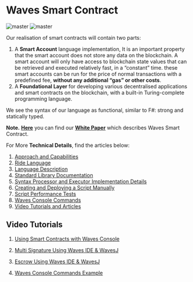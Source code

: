 # Waves Smart Contract

![master](https://img.shields.io/badge/TESTNET-available-4bc51d.svg) ![master](https://img.shields.io/badge/node->%3D0.12.0-4bc51d.svg)

Our realisation of smart contracts will contain two parts:

1. A **Smart Account** language implementation, It is an important property that the smart account does not store any data on the blockchain. A smart account will only have access to blockchain state values that can be retrieved and executed relatively fast, in a “constant” time. these smart accounts can be run for the price of normal transactions with a predefined fee, **without any additional “gas” or other costs**.
2. A **Foundational Layer** for developing various decentralised applications and smart contracts on the blockchain, with a built-in Turing-complete programming language.

We see the syntax of our language as functional, similar to F\#: strong and statically typed.

**Note.** [**Here**](https://wavesplatform.com/files/docs/white_paper_waves_smart_contracts.pdf?cache=b) you can find our [**White Paper**](https://wavesplatform.com/files/docs/white_paper_waves_smart_contracts.pdf?cache=b) which describes Waves Smart Contract.

For More **Technical Details**, find the articles below:

1. [Approach and Capabilities](/technical-details/waves-contracts-language-description/approach-and-capabilities.md)
2. [Ride Language](/technical-details/ride-language.md)
3. [Language Description](/technical-details/ride-language/language-description.md)
4. [Standard Library Documentation](/technical-details/waves-contracts-language-description/standard-library.md)
5. [Syntax Processor and Executor Implementation Details](/technical-details/waves-contracts-language-description/implementation-details.md)
6. [Creating and Deploying a Script Manually](/technical-details/waves-contracts-language-description/creating-and-deploying-a-script-manually.md)
7. [Script Performance Tests](//technical-details/waves-contracts-language-description/script-performance-tests.md)
8. [Waves Console Commands](/technical-details/waves-contracts-language-description/waves-console-commands.md)
9. [Video Tutorials and Articles](/technical-details/video-tutorials-and-articles.md)

## Video Tutorials

1. [Using Smart Contracts with Waves Console](https://www.youtube.com/watch?v=sOZuE9Ebfko&t=557s)

2. [Multi Signature Using Waves IDE & WavesJ](https://www.youtube.com/watch?v=o2msjSo0y0o&t=32s)

3. [Escrow Using Waves IDE & WavesJ](https://www.youtube.com/watch?v=31dwYcgb65M&t=381s)

4. [Waves Console Commands Example](https://youtu.be/WzhTk_rpngI)



